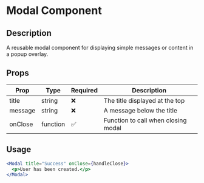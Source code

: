# Modal Component

## Description
A reusable modal component for displaying simple messages or content in a popup overlay.

## Props

| Prop     | Type     | Required | Description                          |
|----------|----------|----------|--------------------------------------|
| title    | string   | ❌       | The title displayed at the top       |
| message  | string   | ❌       | A message below the title            |
| onClose  | function | ✅       | Function to call when closing modal  |

## Usage

```jsx
<Modal title="Success" onClose={handleClose}>
  <p>User has been created.</p>
</Modal>
